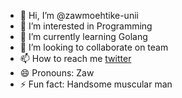 - 👋 Hi, I’m @zawmoehtike-unii
- 👀 I’m interested in Programming
- 🌱 I’m currently learning Golang
- 💞️ I’m looking to collaborate on team
- 📫 How to reach me [twitter](https://twitter.com/zawmoehtike)
- 😄 Pronouns: Zaw
- ⚡ Fun fact: Handsome muscular man

<!---
zawmoehtike-unii/zawmoehtike-unii is a ✨ special ✨ repository because its `README.md` (this file) appears on your GitHub profile.
You can click the Preview link to take a look at your changes.
--->
